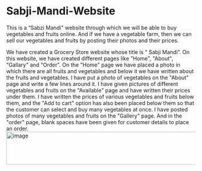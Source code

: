 # Sabji-Mandi-Website

 This is a “Sabzi Mandi" website through which we will be able to buy vegetables and fruits online. And if we have a vegetable farm, then we can sell our vegetables and fruits by posting their photos and their prices.

We have created a Grocery Store website whose title is “ Sabji Mandi”. On this website, we have created different pages like "Home", "About", “Gallary" and “Order". On the "Home" page we have placed a photo in which there are all fruits and vegetables and below it we have written about the fruits and vegetables. I have put a photo of vegetables on the "About" page and write a few lines around it. I have given pictures of different vegetables and fruits on the "Available" page and have written their prices under them. I have written the prices of various vegetables and fruits below them, and the "Add to cart" option has also been placed below them so that the customer can select and buy many vegetables at once. I have posted photos of many vegetables and fruits on the "Gallery" page. And in the "order" page, blank spaces have been given for customer details to place an order.
<img width="15045" height="88" alt="image" src="https://github.com/user-attachments/assets/d867cd04-b09b-4836-bb30-fa4d440d1cc1" />
